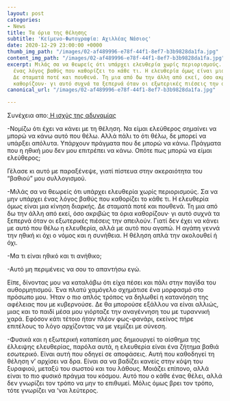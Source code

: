 ```yaml
---
layout: post
categories:
- News
title: Τα όρια της θέλησης
subtitle: 'Κείμενο-Φωτογραφία: Αχιλλέας Νάσιος'
date: 2020-12-29 23:00:00 +0000
thumb_img_path: "/images/02-af489996-e78f-44f1-8ef7-b3b9828da1fa.jpg"
content_img_path: "/images/02-af489996-e78f-44f1-8ef7-b3b9828da1fa.jpg"
excerpt: Μιλάς σα να θεωρείς ότι υπάρχει ελευθερία χωρίς περιορισμούς. Σα να μην υπάρχει
  ένας λόγος βαθύς που καθορίζει το κάθε τι. Η ελευθερία όμως είναι μια κίνηση διαρκής.
  Δε σταματά ποτέ και πουθενά. Τη μια από δω την άλλη από εκεί, όσο ακριβώς τα όρια
  καθορίζουν· γι αυτό συχνά τα ξεπερνά όταν οι εξωτερικές πιέσεις την απειλούν.
canonical_url: "/images/02-af489996-e78f-44f1-8ef7-b3b9828da1fa.jpg"

---
```

Συνέχεια απο:<a href="https://hocusphotus.com/posts/anodus-40/" target="blank"> Η ισχύς της αδυναμίας</a>

\-Νομίζω ότι έχει να κάνει με τη θέληση. Να είμαι ελεύθερος σημαίνει να μπορώ να κάνω αυτό που θέλω. Αλλά πάλι το ότι θέλω, δε μπορεί να υπάρξει απόλυτα. Υπάρχουν πράγματα που δε μπορώ να κάνω. Πράγματα που η ηθική μου δεν μου επιτρέπει να κάνω. Οπότε πως μπορώ να είμαι ελεύθερος; 

Γέλασε κι αυτό με παραξένεψε, γιατί πίστευα στην ακεραιότητα του “βαθιού” μου συλλογισμού.

\-Μιλάς σα να θεωρείς ότι υπάρχει ελευθερία χωρίς περιορισμούς. Σα να μην υπάρχει ένας λόγος βαθύς που καθορίζει το κάθε τι. Η ελευθερία όμως είναι μια κίνηση διαρκής. Δε σταματά ποτέ και πουθενά. Τη μια από δω την άλλη από εκεί, όσο ακριβώς τα όρια καθορίζουν· γι αυτό συχνά τα ξεπερνά όταν οι εξωτερικές πιέσεις την απειλούν. Γιατί δεν έχει να κάνει με αυτό που θέλω η ελευθερία, αλλά με αυτό που αγαπώ. Η αγάπη γεννά την ηθική κι όχι ο νόμος και η συνήθεια. Η θέληση απλά την ακολουθεί ή όχι.

\-Μα τι είναι ηθικό και τι ανήθικο;

\-Αυτό μη περιμένεις να σου το απαντήσω εγώ.

Είπε, δίνοντας μου να καταλάβω ότι είχα πέσει και πάλι στην παγίδα του αυθορμητισμού. Ένα πλατύ χαμόγελο σχημάτισε ένα μορφασμό στο πρόσωπο μου. Ήταν ο πιο απλός τρόπος να δηλωθεί η κατανόηση της αφέλειας που με κυβερνούσε. Δε θα μπορούσε εξάλλου να είναι αλλιώς, μιας και το παιδί μέσα μου γιόρταζε την αναγέννηση του με τυραννική χαρά. Εφόσον κάτι τέτοιο ήταν πλέον φως-φανάρι, εκείνος πήρε επιτέλους το λόγο αρχίζοντας να με γεμίζει με σύνεση.

\-Φυσικά και η εξωτερική καταπίεση μας δημιουργεί το αίσθημα της έλλειψης ελευθερίας, παρόλα αυτά, η ελευθερία είναι ένα ζήτημα βαθιά εσωτερικό. Είναι αυτή που οδηγεί σε αποφάσεις. Αυτή που καθοδηγεί τη θέληση ν’ αρχίσει να δρα. Είναι σα να βαδίζει κανείς στην κόψη του ξυραφιού, μεταξύ του σωστού και του λάθους. Μοιάζει επίπονο, αλλά είναι το πιο φυσικό πράγμα του κόσμου. Αυτό που ο κάθε ένας θέλει, αλλά δεν γνωρίζει τον τρόπο να μην το επιθυμεί. Μόλις όμως βρει τον τρόπο, τότε γνωρίζει να ‘ναι λεύτερος.
